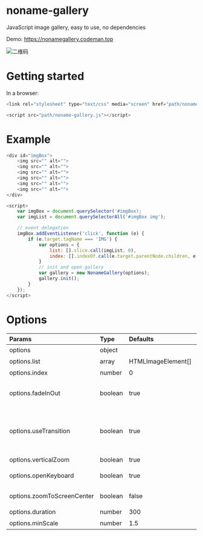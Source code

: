# noname-gallery
JavaScript image gallery, easy to use, no dependencies

Demo: https://nonamegallery.codeman.top

![二维码](https://nonamegallery.codeman.top/src/images/qrcode.png)


# Getting started
In a browser:
```javascript
<link rel="stylesheet" type="text/css" media="screen" href="path/noname-gallery.css">

<script src="path/noname-gallery.js"></script>
```

# Example
```javascript
<div id="imgBox">
    <img src="" alt="">
    <img src="" alt="">
    <img src="" alt="">
    <img src="" alt="">
    <img src="" alt="">
    <img src="" alt="">
</div>

<script>
    var imgBox = document.querySelector('#imgBox);
    var imgList = document.querySelectorAll('#imgBox img');

    // event delegation
    imgBox.addEventListener('click', function (e) {
        if (e.target.tagName === 'IMG') {
            var options = {
                list: [].slice.call(imgList, 0),
                index: [].indexOf.call(e.target.parentNode.children, e.target)
            }
            // init and open gallery
            var gallery = new NonameGallery(options);
            gallery.init();
        }
    });
</script>
```

# Options
| Params | Type | Defaults | Description |
| :---- | :---- | :---- | :---- |
| options | object |  | 配置项 |
| options.list | array | HTMLImageElement[] | 图片列表，必填参数 |
| options.index | number | 0 | 索引 |
| options.fadeInOut | boolean | true | 动画淡入淡出，当缩略图和预览尺寸不匹配时，建议开启 |
| options.useTransition | boolean | true | 动画实现方式，默认使用CSS3 transition，使用requestAnimationFrame在部分手机浏览器上会有卡顿 |
| options.verticalZoom | boolean | true | 垂直滑动时缩小图片 |
| options.openKeyboard | boolean | true | 开启键盘控制，esc关闭画廊，方向键切换图片 |
| options.zoomToScreenCenter | boolean | false | 将放大区域移动至屏幕中心显示 |
| options.duration | number | 300 | 动画持续时间，单位ms |
| options.minScale | number | 1.5 | 最小放大倍数 |
